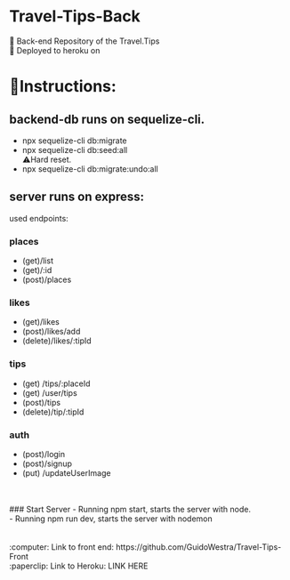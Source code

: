 # Travel-Tips-Back
:deciduous_tree: Back-end Repository of the Travel.Tips <br />
:checkered_flag: Deployed to heroku on <br />
# :wrench:Instructions: 
## backend-db runs on sequelize-cli. 
- npx sequelize-cli db:migrate
- npx sequelize-cli db:seed:all <br/>
:warning:Hard reset.
- npx sequelize-cli db:migrate:undo:all<br/>
## server runs on express: 
used endpoints: 
### places <br />
  - (get)/list  <br />
  - (get)/:id   <br />
  - (post)/places <br />
### likes <br />
  - (get)/likes <br />
  - (post)/likes/add <br />
  - (delete)/likes/:tipId <br />
### tips <br />
  - (get) /tips/:placeId <br />
  - (get) /user/tips    <br />
  - (post)/tips         <br />
  - (delete)/tip/:tipId <br />
### auth <br />
  - (post)/login <br />
  - (post)/signup <br />
  - (put) /updateUserImage <br />
<br />
<br />
### Start Server 
- Running npm start, starts the server with node. <br />
- Running npm run dev, starts the server with nodemon <br />
<br />
<br />
:computer: Link to front end: https://github.com/GuidoWestra/Travel-Tips-Front <br />
:paperclip: Link to Heroku: LINK HERE <br />
